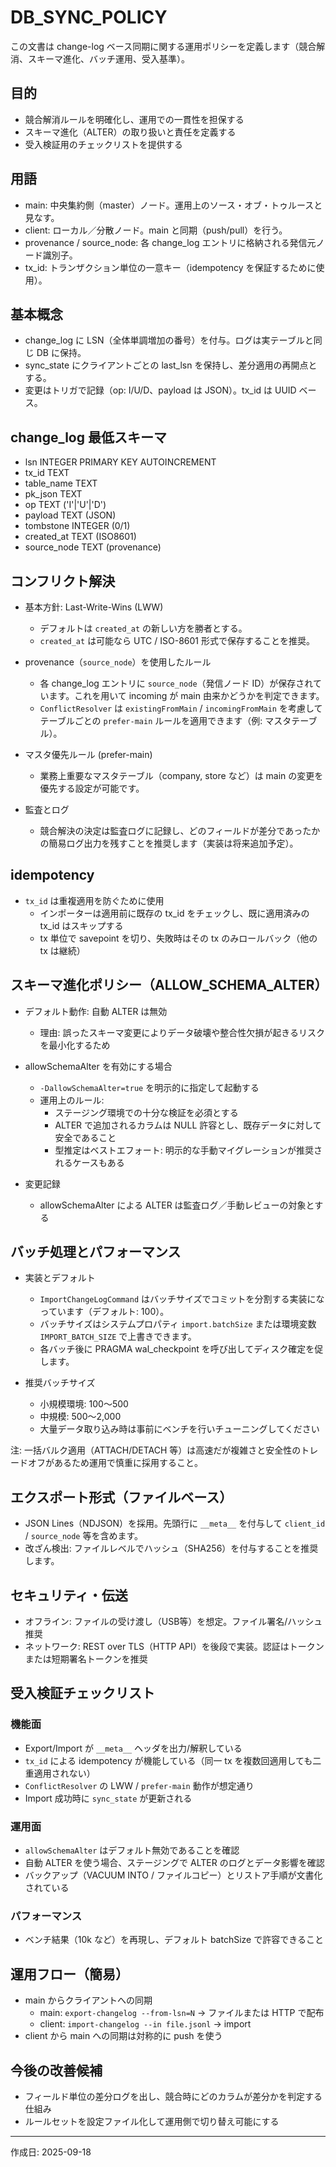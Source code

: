 # DB_SYNC_POLICY

この文書は change-log ベース同期に関する運用ポリシーを定義します（競合解消、スキーマ進化、バッチ運用、受入基準）。

## 目的
- 競合解消ルールを明確化し、運用での一貫性を担保する
- スキーマ進化（ALTER）の取り扱いと責任を定義する
- 受入検証用のチェックリストを提供する

## 用語
- main: 中央集約側（master）ノード。運用上のソース・オブ・トゥルースと見なす。
- client: ローカル／分散ノード。main と同期（push/pull）を行う。
- provenance / source_node: 各 change_log エントリに格納される発信元ノード識別子。
- tx_id: トランザクション単位の一意キー（idempotency を保証するために使用）。

## 基本概念
- change_log に LSN（全体単調増加の番号）を付与。ログは実テーブルと同じ DB に保持。
- sync_state にクライアントごとの last_lsn を保持し、差分適用の再開点とする。
- 変更はトリガで記録（op: I/U/D、payload は JSON）。tx_id は UUID ベース。

## change_log 最低スキーマ
- lsn INTEGER PRIMARY KEY AUTOINCREMENT
- tx_id TEXT
- table_name TEXT
- pk_json TEXT
- op TEXT ('I'|'U'|'D')
- payload TEXT (JSON)
- tombstone INTEGER (0/1)
- created_at TEXT (ISO8601)
- source_node TEXT (provenance)

## コンフリクト解決

- 基本方針: Last-Write-Wins (LWW)
	- デフォルトは `created_at` の新しい方を勝者とする。
	- `created_at` は可能なら UTC / ISO-8601 形式で保存することを推奨。

- provenance（`source_node`）を使用したルール
	- 各 change_log エントリに `source_node`（発信ノード ID）が保存されています。これを用いて incoming が main 由来かどうかを判定できます。
	- `ConflictResolver` は `existingFromMain` / `incomingFromMain` を考慮してテーブルごとの `prefer-main` ルールを適用できます（例: マスタテーブル）。

- マスタ優先ルール (prefer-main)
	- 業務上重要なマスタテーブル（company, store など）は main の変更を優先する設定が可能です。

- 監査とログ
	- 競合解決の決定は監査ログに記録し、どのフィールドが差分であったかの簡易ログ出力を残すことを推奨します（実装は将来追加予定）。

## idempotency
- `tx_id` は重複適用を防ぐために使用
	- インポーターは適用前に既存の tx_id をチェックし、既に適用済みの tx_id はスキップする
	- tx 単位で savepoint を切り、失敗時はその tx のみロールバック（他の tx は継続）

## スキーマ進化ポリシー（ALLOW_SCHEMA_ALTER）
- デフォルト動作: 自動 ALTER は無効
	- 理由: 誤ったスキーマ変更によりデータ破壊や整合性欠損が起きるリスクを最小化するため

- allowSchemaAlter を有効にする場合
	- `-DallowSchemaAlter=true` を明示的に指定して起動する
	- 運用上のルール:
		- ステージング環境での十分な検証を必須とする
		- ALTER で追加されるカラムは NULL 許容とし、既存データに対して安全であること
		- 型推定はベストエフォート: 明示的な手動マイグレーションが推奨されるケースもある

- 変更記録
	- allowSchemaAlter による ALTER は監査ログ／手動レビューの対象とする

## バッチ処理とパフォーマンス

- 実装とデフォルト
	- `ImportChangeLogCommand` はバッチサイズでコミットを分割する実装になっています（デフォルト: 100）。
	- バッチサイズはシステムプロパティ `import.batchSize` または環境変数 `IMPORT_BATCH_SIZE` で上書きできます。
	- 各バッチ後に PRAGMA wal_checkpoint を呼び出してディスク確定を促します。

- 推奨バッチサイズ
	- 小規模環境: 100～500
	- 中規模: 500～2,000
	- 大量データ取り込み時は事前にベンチを行いチューニングしてください

注: 一括バルク適用（ATTACH/DETACH 等）は高速だが複雑さと安全性のトレードオフがあるため運用で慎重に採用すること。

## エクスポート形式（ファイルベース）

- JSON Lines（NDJSON）を採用。先頭行に `__meta__` を付与して `client_id` / `source_node` 等を含めます。
- 改ざん検出: ファイルレベルでハッシュ（SHA256）を付与することを推奨します。

## セキュリティ・伝送
- オフライン: ファイルの受け渡し（USB等）を想定。ファイル署名/ハッシュ推奨
- ネットワーク: REST over TLS（HTTP API）を後段で実装。認証はトークンまたは短期署名トークンを推奨

## 受入検証チェックリスト

### 機能面
- Export/Import が `__meta__` ヘッダを出力/解釈している
- `tx_id` による idempotency が機能している（同一 tx を複数回適用しても二重適用されない）
- `ConflictResolver` の LWW / `prefer-main` 動作が想定通り
- Import 成功時に `sync_state` が更新される

### 運用面
- `allowSchemaAlter` はデフォルト無効であることを確認
- 自動 ALTER を使う場合、ステージングで ALTER のログとデータ影響を確認
- バックアップ（VACUUM INTO / ファイルコピー）とリストア手順が文書化されている

### パフォーマンス
- ベンチ結果（10k など）を再現し、デフォルト batchSize で許容できること

## 運用フロー（簡易）
- main からクライアントへの同期
	- main: `export-changelog --from-lsn=N` → ファイルまたは HTTP で配布
	- client: `import-changelog --in file.jsonl` → import
- client から main への同期は対称的に push を使う

## 今後の改善候補
- フィールド単位の差分ログを出し、競合時にどのカラムが差分かを判定する仕組み
- ルールセットを設定ファイル化して運用側で切り替え可能にする

---

作成日: 2025-09-18
